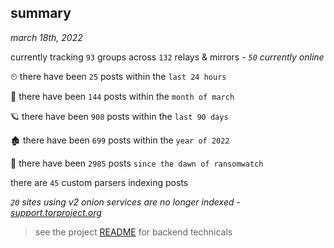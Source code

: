 
## summary
_march 18th, 2022_

currently tracking `93` groups across `132` relays & mirrors - _`50` currently online_

⏲ there have been `25` posts within the `last 24 hours`

🦈 there have been `144` posts within the `month of march`

🪐 there have been `908` posts within the `last 90 days`

🏚 there have been `699` posts within the `year of 2022`

🦕 there have been `2985` posts `since the dawn of ransomwatch`

there are `45` custom parsers indexing posts

_`20` sites using v2 onion services are no longer indexed - [support.torproject.org](https://support.torproject.org/onionservices/v2-deprecation/)_

> see the project [README](https://github.com/thetanz/ransomwatch#ransomwatch--) for backend technicals
